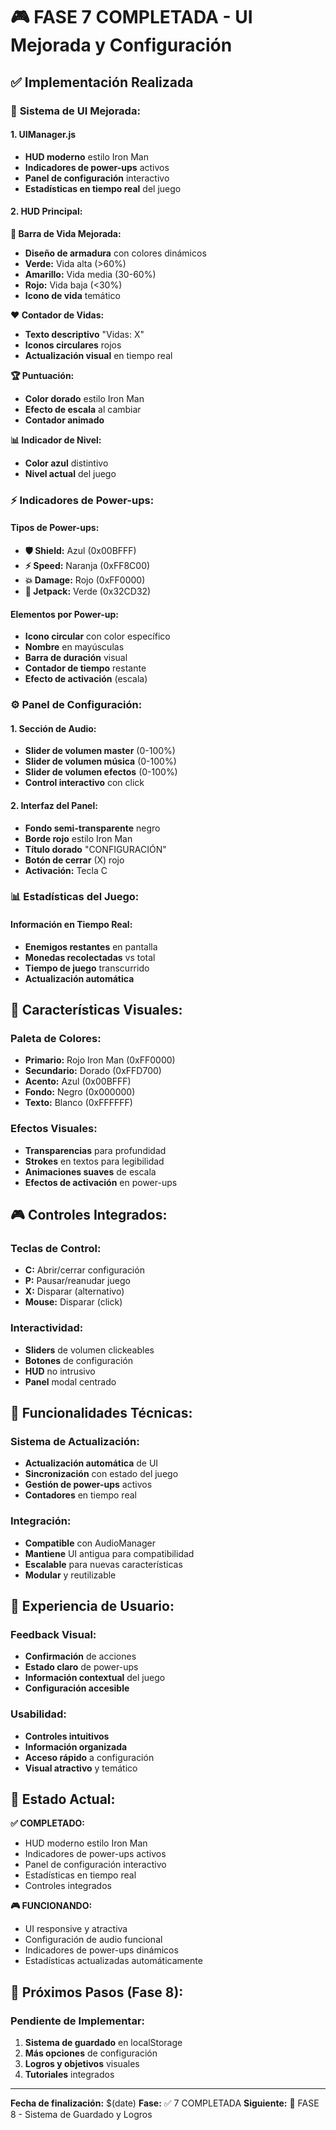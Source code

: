 # 🎮 FASE 7 COMPLETADA - UI Mejorada y Configuración

## ✅ Implementación Realizada

### 🎨 **Sistema de UI Mejorada:**

#### **1. UIManager.js**
- **HUD moderno** estilo Iron Man
- **Indicadores de power-ups** activos
- **Panel de configuración** interactivo
- **Estadísticas en tiempo real** del juego

#### **2. HUD Principal:**

**🏥 Barra de Vida Mejorada:**
- **Diseño de armadura** con colores dinámicos
- **Verde:** Vida alta (>60%)
- **Amarillo:** Vida media (30-60%)
- **Rojo:** Vida baja (<30%)
- **Icono de vida** temático

**❤️ Contador de Vidas:**
- **Texto descriptivo** "Vidas: X"
- **Iconos circulares** rojos
- **Actualización visual** en tiempo real

**🏆 Puntuación:**
- **Color dorado** estilo Iron Man
- **Efecto de escala** al cambiar
- **Contador animado**

**📊 Indicador de Nivel:**
- **Color azul** distintivo
- **Nivel actual** del juego

### ⚡ **Indicadores de Power-ups:**

#### **Tipos de Power-ups:**
- **🛡️ Shield:** Azul (0x00BFFF)
- **⚡ Speed:** Naranja (0xFF8C00)
- **💥 Damage:** Rojo (0xFF0000)
- **🚀 Jetpack:** Verde (0x32CD32)

#### **Elementos por Power-up:**
- **Icono circular** con color específico
- **Nombre** en mayúsculas
- **Barra de duración** visual
- **Contador de tiempo** restante
- **Efecto de activación** (escala)

### ⚙️ **Panel de Configuración:**

#### **1. Sección de Audio:**
- **Slider de volumen master** (0-100%)
- **Slider de volumen música** (0-100%)
- **Slider de volumen efectos** (0-100%)
- **Control interactivo** con click

#### **2. Interfaz del Panel:**
- **Fondo semi-transparente** negro
- **Borde rojo** estilo Iron Man
- **Título dorado** "CONFIGURACIÓN"
- **Botón de cerrar** (X) rojo
- **Activación:** Tecla C

### 📊 **Estadísticas del Juego:**

#### **Información en Tiempo Real:**
- **Enemigos restantes** en pantalla
- **Monedas recolectadas** vs total
- **Tiempo de juego** transcurrido
- **Actualización automática**

## 🎨 **Características Visuales:**

### **Paleta de Colores:**
- **Primario:** Rojo Iron Man (0xFF0000)
- **Secundario:** Dorado (0xFFD700)
- **Acento:** Azul (0x00BFFF)
- **Fondo:** Negro (0x000000)
- **Texto:** Blanco (0xFFFFFF)

### **Efectos Visuales:**
- **Transparencias** para profundidad
- **Strokes** en textos para legibilidad
- **Animaciones suaves** de escala
- **Efectos de activación** en power-ups

## 🎮 **Controles Integrados:**

### **Teclas de Control:**
- **C:** Abrir/cerrar configuración
- **P:** Pausar/reanudar juego
- **X:** Disparar (alternativo)
- **Mouse:** Disparar (click)

### **Interactividad:**
- **Sliders** de volumen clickeables
- **Botones** de configuración
- **HUD** no intrusivo
- **Panel** modal centrado

## 🔧 **Funcionalidades Técnicas:**

### **Sistema de Actualización:**
- **Actualización automática** de UI
- **Sincronización** con estado del juego
- **Gestión de power-ups** activos
- **Contadores** en tiempo real

### **Integración:**
- **Compatible** con AudioManager
- **Mantiene** UI antigua para compatibilidad
- **Escalable** para nuevas características
- **Modular** y reutilizable

## 🎯 **Experiencia de Usuario:**

### **Feedback Visual:**
- **Confirmación** de acciones
- **Estado claro** de power-ups
- **Información contextual** del juego
- **Configuración accesible**

### **Usabilidad:**
- **Controles intuitivos**
- **Información organizada**
- **Acceso rápido** a configuración
- **Visual atractivo** y temático

## 🚀 **Estado Actual:**

**✅ COMPLETADO:**
- HUD moderno estilo Iron Man
- Indicadores de power-ups activos
- Panel de configuración interactivo
- Estadísticas en tiempo real
- Controles integrados

**🎮 FUNCIONANDO:**
- UI responsive y atractiva
- Configuración de audio funcional
- Indicadores de power-ups dinámicos
- Estadísticas actualizadas automáticamente

## 🎯 **Próximos Pasos (Fase 8):**

### **Pendiente de Implementar:**
1. **Sistema de guardado** en localStorage
2. **Más opciones** de configuración
3. **Logros y objetivos** visuales
4. **Tutoriales** integrados

---
**Fecha de finalización:** $(date)
**Fase:** ✅ 7 COMPLETADA
**Siguiente:** 🚀 FASE 8 - Sistema de Guardado y Logros 